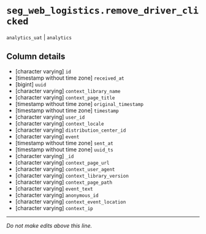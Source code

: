 # `seg_web_logistics.remove_driver_clicked`
`analytics_uat` | `analytics`

## Column details
* [character varying] `id`
* [timestamp without time zone] `received_at`
* [bigint]    `uuid`
* [character varying] `context_library_name`
* [character varying] `context_page_title`
* [timestamp without time zone] `original_timestamp`
* [timestamp without time zone] `timestamp`
* [character varying] `user_id`
* [character varying] `context_locale`
* [character varying] `distribution_center_id`
* [character varying] `event`
* [timestamp without time zone] `sent_at`
* [timestamp without time zone] `uuid_ts`
* [character varying] `_id`
* [character varying] `context_page_url`
* [character varying] `context_user_agent`
* [character varying] `context_library_version`
* [character varying] `context_page_path`
* [character varying] `event_text`
* [character varying] `anonymous_id`
* [character varying] `context_event_location`
* [character varying] `context_ip`

-------------------------------------------------------------------------------
*Do not make edits above this line.*

